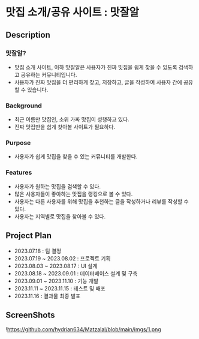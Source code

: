 # 맛집 소개/공유 사이트 : 맛잘알

## Description

### 맛잘알?

+ 맛집 소개 사이트, 이하 맛잘알은 사용자가 진짜 밋집을 쉽게 찾을 수 있도록 검색하고 공유하는 커뮤니티입니다.
+ 사용자가 진짜 맛집을 더 편리하게 찾고, 저장하고, 글을 작성하여 사용자 간에 공유할 수 있습니다.

### Background

+ 최근 이름만 맛집인, 소위 가짜 맛집이 성행하고 있다.
+ 진짜 맛집만을 쉽게 찾아볼 사이트가 필요하다.
  
### Purpose

+ 사용자가 쉽게 맛집을 찾을 수 있는 커뮤니티를 개발한다.

### Features

+ 사용자가 원하는 맛집을 검색할 수 있다.
+ 많은 사용자들이 좋아하는 맛집을 랭킹으로 볼 수 있다.
+ 사용자는 다른 사용자를 위해 맛집을 추천하는 글을 작성하거나 리뷰를 작성할 수 있다.
+ 사용자는 지역별로 맛집을 찾아볼 수 있다.

## Project Plan

+ 2023.07.18 : 팀 결정
+ 2023.07.19 ~ 2023.08.02 : 프로젝트 기획
+ 2023.08.03 ~ 2023.08.17 : UI 설계
+ 2023.08.18 ~ 2023.09.01 : 데이터베이스 설계 및 구축
+ 2023.09.01 ~ 2023.11.10 : 기능 개발
+ 2023.11.11 ~ 2023.11.15 : 테스트 및 배포
+ 2023.11.16 : 결과물 최종 발표

## ScreenShots

!https://github.com/hydrian634/Matzalal/blob/main/imgs/1.png
